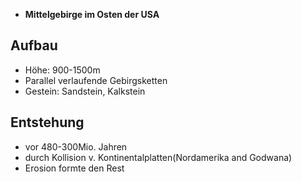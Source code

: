- **Mittelgebirge im Osten der USA**

## Aufbau
- Höhe: 900-1500m
- Parallel verlaufende Gebirgsketten
- Gestein: Sandstein, Kalkstein

## Entstehung
- vor 480-300Mio. Jahren
- durch Kollision v. Kontinentalplatten(Nordamerika and Godwana)
- Erosion formte den Rest